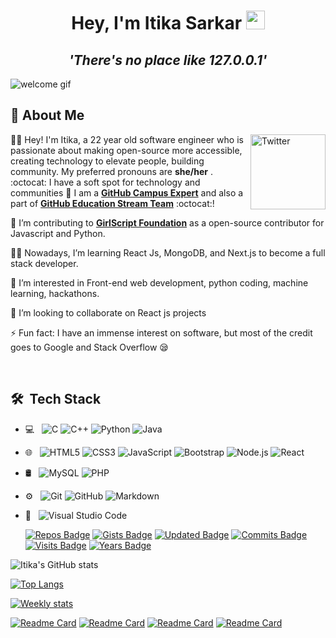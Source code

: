 <h1 align="center">Hey, I'm Itika Sarkar <img src="https://raw.githubusercontent.com/aemmadi/aemmadi/master/wave.gif" width="30px"></h1>
<h2 align="center"><i><strong>'There's no place like 127.0.0.1'</strong></i></h2>
<img src="Profile.gif" alt="welcome gif">
<br>
<h2> 👋 About Me </h2>

<a href="https://www.linkedin.com/in/itikasarkar21" target="_blank"><img src="https://cdn2.iconfinder.com/data/icons/social-media-2199/64/social_media_isometric_14-linkedin-512.png" height="120px" width="120px" alt="Twitter" align="right"></a>
👩‍🎓 Hey! I'm Itika, a 22 year old software engineer who is passionate about making open-source more accessible, creating technology to elevate people, building community. My preferred pronouns are **she/her** .
<br>
:octocat: I have a soft spot for technology and communities 💖 I am a [**GitHub Campus Expert**](https://githubcampus.expert) and also a part of [**GitHub Education Stream Team**](https://github.blog/2021-03-25-introducing-the-github-education-stream-team/) :octocat:! 

💖 I’m contributing to [**GirlScript Foundation**](https://github.com/girlscript/winter-of-contributing) as a open-source contributor for Javascript and Python. 

👩‍💻 Nowadays, I’m learning React Js, MongoDB, and Next.js to become a full stack developer.  

👀 I’m interested in Front-end web development, python coding, machine learning, hackathons.

💞️ I’m looking to collaborate on React js projects

⚡ Fun fact: I have an immense interest on software, but most of the credit goes to Google and Stack Overflow 😪

<br>

## 🛠 &nbsp;Tech Stack

- 💻 &nbsp;
  ![C](https://img.shields.io/badge/-C-333333?style=flat&logo=C%2B%2B&logoColor=00599C)
  ![C++](https://img.shields.io/badge/-C++-333333?style=flat&logo=C%2B%2B&logoColor=00599C)
  ![Python](https://img.shields.io/badge/-Python-333333?style=flat&logo=python)
  ![Java](https://img.shields.io/badge/-Java-333333?style=flat&logo=Java&logoColor=007396) 
- 🌐 &nbsp;
  ![HTML5](https://img.shields.io/badge/-HTML5-333333?style=flat&logo=HTML5)
  ![CSS3](https://img.shields.io/badge/-CSS-333333?style=flat&logo=CSS3&logoColor=1572B6)
  ![JavaScript](https://img.shields.io/badge/-JavaScript-333333?style=flat&logo=javascript)
  ![Bootstrap](https://img.shields.io/badge/-Bootstrap-333333?style=flat&logo=bootstrap&logoColor=563D7C)
  ![Node.js](https://img.shields.io/badge/-Node.js-333333?style=flat&logo=node.js)
  ![React](https://img.shields.io/badge/-React-333333?style=flat&logo=react)
- 🛢 &nbsp;
  ![MySQL](https://img.shields.io/badge/-MySQL-333333?style=flat&logo=mysql)
  ![PHP](https://img.shields.io/badge/-PHP-333333?style=flat&logo=php)
- ⚙️ &nbsp;
  ![Git](https://img.shields.io/badge/-Git-333333?style=flat&logo=git)
  ![GitHub](https://img.shields.io/badge/-GitHub-333333?style=flat&logo=github)
  ![Markdown](https://img.shields.io/badge/-Markdown-333333?style=flat&logo=markdown)
- 🔧 &nbsp;
  ![Visual Studio Code](https://img.shields.io/badge/-Visual%20Studio%20Code-333333?style=flat&logo=visual-studio-code&logoColor=007ACC)
  
  [![Repos Badge](https://badges.pufler.dev/repos/itika1)](https://badges.pufler.dev)
  [![Gists Badge](https://badges.pufler.dev/gists/puf17640)](https://badges.pufler.dev)
  [![Updated Badge](https://badges.pufler.dev/updated/itika1/itika1)](https://badges.pufler.dev)
  [![Commits Badge](https://badges.pufler.dev/commits/monthly/itika1)](https://badges.pufler.dev)
  [![Visits Badge](https://badges.pufler.dev/visits/itika1/itika1)](https://badges.pufler.dev)
  [![Years Badge](https://badges.pufler.dev/years/itika1)](https://badges.pufler.dev)



  
![Itika's GitHub stats](https://github-readme-stats.vercel.app/api?username=itika1&show_icons=true&theme=dark)

[![Top Langs](https://github-readme-stats.vercel.app/api/top-langs/?username=itika1&layout=compact)](https://github.com/itika1/github-readme-stats)

[![Weekly stats](https://github-readme-stats.vercel.app/api/wakatime?username=willianrod&layout=compact)](https://github.com/itika1/github-readme-stats)


[![Readme Card](https://github-readme-stats.vercel.app/api/pin/?username=itika1&repo=MicrosoftStockPricePrediction&show_owner=true)](https://github.com/itika1/MicrosoftStockPricePrediction) [![Readme Card](https://github-readme-stats.vercel.app/api/pin/?username=itika1&repo=ecommerce_flipkart&show_owner=true)](https://github.com/itika1/ecommerce_flipkart) [![Readme Card](https://github-readme-stats.vercel.app/api/pin/?username=itika1&repo=PathShala&show_owner=true)](https://github.com/itika1/PathShala) [![Readme Card](https://github-readme-stats.vercel.app/api/pin/?username=itika1&repo=DriveSealProject&show_owner=true)](https://github.com/itika1/DriveSealProject) 

<!---
itika1/itika1 is a ✨ special ✨ repository because its `README.md` (this file) appears on your GitHub profile.
You can click the Preview link to take a look at your changes.
--->

